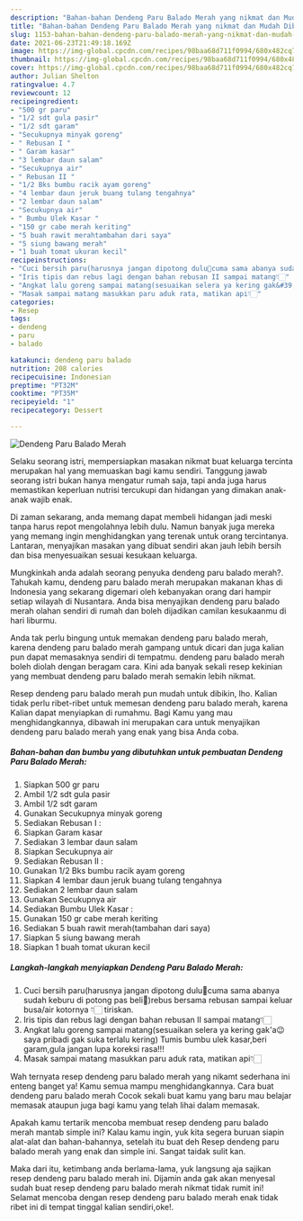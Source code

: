 ```yaml
---
description: "Bahan-bahan Dendeng Paru Balado Merah yang nikmat dan Mudah Dibuat"
title: "Bahan-bahan Dendeng Paru Balado Merah yang nikmat dan Mudah Dibuat"
slug: 1153-bahan-bahan-dendeng-paru-balado-merah-yang-nikmat-dan-mudah-dibuat
date: 2021-06-23T21:49:18.169Z
image: https://img-global.cpcdn.com/recipes/98baa68d711f0994/680x482cq70/dendeng-paru-balado-merah-foto-resep-utama.jpg
thumbnail: https://img-global.cpcdn.com/recipes/98baa68d711f0994/680x482cq70/dendeng-paru-balado-merah-foto-resep-utama.jpg
cover: https://img-global.cpcdn.com/recipes/98baa68d711f0994/680x482cq70/dendeng-paru-balado-merah-foto-resep-utama.jpg
author: Julian Shelton
ratingvalue: 4.7
reviewcount: 12
recipeingredient:
- "500 gr paru"
- "1/2 sdt gula pasir"
- "1/2 sdt garam"
- "Secukupnya minyak goreng"
- " Rebusan I "
- " Garam kasar"
- "3 lembar daun salam"
- "Secukupnya air"
- " Rebusan II "
- "1/2 Bks bumbu racik ayam goreng"
- "4 lembar daun jeruk buang tulang tengahnya"
- "2 lembar daun salam"
- "Secukupnya air"
- " Bumbu Ulek Kasar "
- "150 gr cabe merah keriting"
- "5 buah rawit merahtambahan dari saya"
- "5 siung bawang merah"
- "1 buah tomat ukuran kecil"
recipeinstructions:
- "Cuci bersih paru(harusnya jangan dipotong dulu🤭cuma sama abanya sudah keburu di potong pas beli🙈)rebus bersama rebusan sampai keluar busa/air kotornya 👇🏻 tiriskan."
- "Iris tipis dan rebus lagi dengan bahan rebusan II sampai matang👇🏻"
- "Angkat lalu goreng sampai matang(sesuaikan selera ya kering gak&#39;a😉saya pribadi gak suka terlalu kering) Tumis bumbu ulek kasar,beri garam,gula jangan lupa koreksi rasa!!!"
- "Masak sampai matang masukkan paru aduk rata, matikan api👇🏻"
categories:
- Resep
tags:
- dendeng
- paru
- balado

katakunci: dendeng paru balado 
nutrition: 208 calories
recipecuisine: Indonesian
preptime: "PT32M"
cooktime: "PT35M"
recipeyield: "1"
recipecategory: Dessert

---
```



![Dendeng Paru Balado Merah](https://img-global.cpcdn.com/recipes/98baa68d711f0994/680x482cq70/dendeng-paru-balado-merah-foto-resep-utama.jpg)

Selaku seorang istri, mempersiapkan masakan nikmat buat keluarga tercinta merupakan hal yang memuaskan bagi kamu sendiri. Tanggung jawab seorang istri bukan hanya mengatur rumah saja, tapi anda juga harus memastikan keperluan nutrisi tercukupi dan hidangan yang dimakan anak-anak wajib enak.

Di zaman  sekarang, anda memang dapat membeli hidangan jadi meski tanpa harus repot mengolahnya lebih dulu. Namun banyak juga mereka yang memang ingin menghidangkan yang terenak untuk orang tercintanya. Lantaran, menyajikan masakan yang dibuat sendiri akan jauh lebih bersih dan bisa menyesuaikan sesuai kesukaan keluarga. 



Mungkinkah anda adalah seorang penyuka dendeng paru balado merah?. Tahukah kamu, dendeng paru balado merah merupakan makanan khas di Indonesia yang sekarang digemari oleh kebanyakan orang dari hampir setiap wilayah di Nusantara. Anda bisa menyajikan dendeng paru balado merah olahan sendiri di rumah dan boleh dijadikan camilan kesukaanmu di hari liburmu.

Anda tak perlu bingung untuk memakan dendeng paru balado merah, karena dendeng paru balado merah gampang untuk dicari dan juga kalian pun dapat memasaknya sendiri di tempatmu. dendeng paru balado merah boleh diolah dengan beragam cara. Kini ada banyak sekali resep kekinian yang membuat dendeng paru balado merah semakin lebih nikmat.

Resep dendeng paru balado merah pun mudah untuk dibikin, lho. Kalian tidak perlu ribet-ribet untuk memesan dendeng paru balado merah, karena Kalian dapat menyiapkan di rumahmu. Bagi Kamu yang mau menghidangkannya, dibawah ini merupakan cara untuk menyajikan dendeng paru balado merah yang enak yang bisa Anda coba.

<!--inarticleads1-->

##### Bahan-bahan dan bumbu yang dibutuhkan untuk pembuatan Dendeng Paru Balado Merah:

1. Siapkan 500 gr paru
1. Ambil 1/2 sdt gula pasir
1. Ambil 1/2 sdt garam
1. Gunakan Secukupnya minyak goreng
1. Sediakan  Rebusan I :
1. Siapkan  Garam kasar
1. Sediakan 3 lembar daun salam
1. Siapkan Secukupnya air
1. Sediakan  Rebusan II :
1. Gunakan 1/2 Bks bumbu racik ayam goreng
1. Siapkan 4 lembar daun jeruk buang tulang tengahnya
1. Sediakan 2 lembar daun salam
1. Gunakan Secukupnya air
1. Sediakan  Bumbu Ulek Kasar :
1. Gunakan 150 gr cabe merah keriting
1. Sediakan 5 buah rawit merah(tambahan dari saya)
1. Siapkan 5 siung bawang merah
1. Siapkan 1 buah tomat ukuran kecil




<!--inarticleads2-->

##### Langkah-langkah menyiapkan Dendeng Paru Balado Merah:

1. Cuci bersih paru(harusnya jangan dipotong dulu🤭cuma sama abanya sudah keburu di potong pas beli🙈)rebus bersama rebusan sampai keluar busa/air kotornya 👇🏻 tiriskan.
1. Iris tipis dan rebus lagi dengan bahan rebusan II sampai matang👇🏻
1. Angkat lalu goreng sampai matang(sesuaikan selera ya kering gak&#39;a😉saya pribadi gak suka terlalu kering) Tumis bumbu ulek kasar,beri garam,gula jangan lupa koreksi rasa!!!
1. Masak sampai matang masukkan paru aduk rata, matikan api👇🏻




Wah ternyata resep dendeng paru balado merah yang nikamt sederhana ini enteng banget ya! Kamu semua mampu menghidangkannya. Cara buat dendeng paru balado merah Cocok sekali buat kamu yang baru mau belajar memasak ataupun juga bagi kamu yang telah lihai dalam memasak.

Apakah kamu tertarik mencoba membuat resep dendeng paru balado merah mantab simple ini? Kalau kamu ingin, yuk kita segera buruan siapin alat-alat dan bahan-bahannya, setelah itu buat deh Resep dendeng paru balado merah yang enak dan simple ini. Sangat taidak sulit kan. 

Maka dari itu, ketimbang anda berlama-lama, yuk langsung aja sajikan resep dendeng paru balado merah ini. Dijamin anda gak akan menyesal sudah buat resep dendeng paru balado merah nikmat tidak rumit ini! Selamat mencoba dengan resep dendeng paru balado merah enak tidak ribet ini di tempat tinggal kalian sendiri,oke!.

